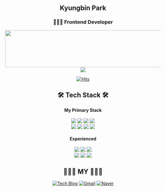

<!--
**pkb9239/pkb9239** is a ✨ _special_ ✨ repository because its `README.md` (this file) appears on your GitHub profile.

Here are some ideas to get you started:

- 🔭 I’m currently working on ...
- 🌱 I’m currently learning ...
- 👯 I’m looking to collaborate on ...
- 🤔 I’m looking for help with ...
- 💬 Ask me about ...
- 📫 How to reach me: ...
- 😄 Pronouns: ...
- ⚡ Fun fact: ...
-->


<div align=center>
<div> 
<h2>Kyungbin Park</h2>
<h3>🧑🏻‍💻 Frontend Developer</h3>



<a href="https://github.com/devxb/gitanimals">
  <img src="https://render.gitanimals.org/lines/pkb9239?pet-id=1" width="1000" height="120"/>
</a>
  
<a href="https://github.com/devxb/gitanimals">
  <img src="https://render.gitanimals.org/farms/pkb9239"/>
</a>
    
[![Hits](https://hits.seeyoufarm.com/api/count/incr/badge.svg?url=https%3A%2F%2Fgithub.com%2Fpkb9239&count_bg=%23FF2B89&title_bg=%23FF2B8C&icon=smugmug.svg&icon_color=%23E7E7E7&title=Today&edge_flat=true)](https://hits.seeyoufarm.com)


## 🛠️ Tech Stack 🛠️
#### My Primary Stack
<img src="https://img.shields.io/badge/React-40AEF0?style=flat&logo=react&logoColor=white">
<img src="https://img.shields.io/badge/Next.js-000000?style=flat&logo=Next.js&logoColor=white">
<img src="https://img.shields.io/badge/Typescript-3178C6?style=flat&logo=typescript&logoColor=white">
<img src="https://img.shields.io/badge/React query-FF4154?style=flat&logo=reactquery&logoColor=white">
<br />
<img src="https://img.shields.io/badge/Javascript-F7901E?style=flat&logo=javascript&logoColor=white">
<img src="https://img.shields.io/badge/Styled Components-DB7093?style=flat-square&logo=styled-components&logoColor=white"/>
<img src="https://img.shields.io/badge/Vite-646CFF?style=flat&logo=vite&logoColor=white">
<img src="https://img.shields.io/badge/Tailwind-06B6D4?style=flat&logo=tailwindcss&logoColor=white">
<br />

#### Experienced
<img src="https://img.shields.io/badge/Zustand-e26429?style=flat&logo=zustand&logoColor=white">
<img src="https://img.shields.io/badge/Recoil-764ABC?style=flat&logo=reactquery&logoColor=white">
<img src="https://img.shields.io/badge/Storybook-FF4785?style=flat&logo=storybook&logoColor=white">
<br />
<img src="https://img.shields.io/badge/Sass-CC6699?style=flat&logo=Sass&logoColor=white">
<img src="https://img.shields.io/badge/Emotion-D26AC2?&style=flat&logo=emotion&logoColor=white">
<img src="https://img.shields.io/badge/Github Actions-2088FF?style=flat&logo=githubactions&logoColor=white">

## 🧑🏻‍💻 MY 🧑🏻‍💻
[![Tech Blog](https://img.shields.io/badge/Blog-FF5722?style=flat-square&logo=blogger&logoColor=white)](https://velog.io/@pkb0711/posts)   [![Gmail](https://img.shields.io/badge/Gmail-EA4335?style=flat-square&logo=Gmail&logoColor=white)](mailto:one.pkb9239@gmail.com) [![Naver](https://img.shields.io/badge/Naver-03C75A?style=flat-square&logo=Naver&logoColor=white)](mailto:one.pkb8839@naver.com)


